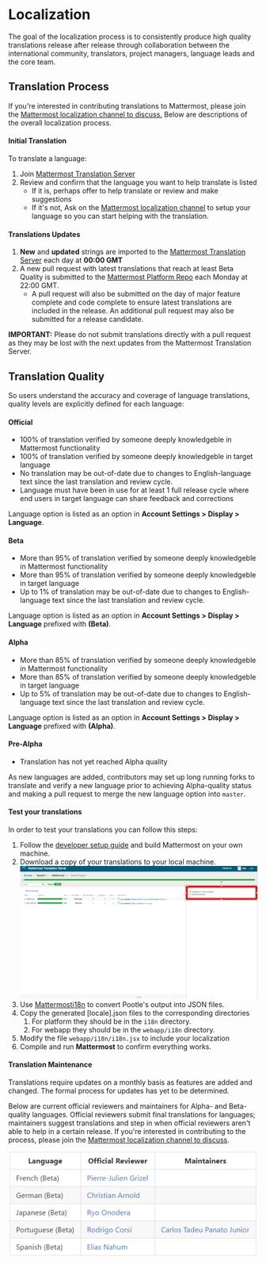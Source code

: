# Localization 

The goal of the localization process is to consistently produce high quality translations release after release through collaboration between the international community, translators, project managers, language leads and the core team.

## Translation Process

If you're interested in contributing translations to Mattermost, please join the [Mattermost localization channel to discuss.](https://pre-release.mattermost.com/core/channels/localization) Below are descriptions of the overall localization process.

#### Initial Translation

To translate a language:
1. Join [Mattermost Translation Server](http://translate.mattermost.com)
2. Review and confirm that the language you want to help translate is listed
    - If it is, perhaps offer to help translate or review and make suggestions
    - If it's not, Ask on the [Mattermost localization channel](https://pre-release.mattermost.com/core/channels/localization) to setup your language so you can start helping with the translation.

#### Translations Updates

1. **New** and **updated** strings are imported to the [Mattermost Translation Server](http://translate.mattermost.com) each day at **00:00 GMT**
2. A new pull request with latest translations that reach at least Beta Quality is submitted to the [Mattermost Platform Repo](https://github.com/mattermost/platform) each Monday at 22:00 GMT.
    - A pull request will also be submitted on the day of major feature complete and code complete to ensure latest translations are included in the release. An additional pull request may also be submitted for a release candidate.

**IMPORTANT:** Please do not submit translations directly with a pull request as they may be lost with the next updates from the Mattermost Translation Server.

## Translation Quality

So users understand the accuracy and coverage of language translations, quality levels are explicitly defined for each language:

#### Official
- 100% of translation verified by someone deeply knowledgeble in Mattermost functionality
- 100% of translation verified by someone deeply knowledgeble in target language
- No translation may be out-of-date due to changes to English-language text since the last translation and review cycle.
- Language must have been in use for at least 1 full release cycle where end users in target language can share feedback and corrections

Language option is listed as an option in **Account Settings > Display > Language**.

#### Beta
- More than 95% of translation verified by someone deeply knowledgeble in Mattermost functionality
- More than 95% of translation verified by someone deeply knowledgeble in target language
- Up to 1% of translation may be out-of-date due to changes to English-language text since the last translation and review cycle.

Language option is listed as an option in **Account Settings > Display > Language** prefixed with **(Beta)**.

#### Alpha
- More than 85% of translation verified by someone deeply knowledgeble in Mattermost functionality
- More than 85% of translation verified by someone deeply knowledgeble in target language
- Up to 5% of translation may be out-of-date due to changes to English-language text since the last translation and review cycle.

Language option is listed as an option in **Account Settings > Display > Language** prefixed with **(Alpha)**.

#### Pre-Alpha
- Translation has not yet reached Alpha quality

As new languages are added, contributors may set up long running forks to translate and verify a new language prior to achieving Alpha-quality status and making a pull request to merge the new language option into `master`.

#### Test your translations

In order to test your translations you can follow this steps:
1. Follow the [developer setup guide](http://docs.mattermost.com/developer/developer-setup.html) and build Mattermost on your own machine.
2. Download a copy of your translations to your local machine.
    ![translations_download](../images/translations_download.png)
3. Use [Mattermosti18n](https://github.com/rodrigocorsi2/mattermosti18n#convert-po---json) to convert Pootle's output into JSON files.
4. Copy the generated [locale].json files to the corresponding directories
    1. For platform they should be in the `i18n` directory.
    2. For webapp they should be in the `webapp/i18n` directory.
5. Modify the file `webapp/i18n/i18n.jsx` to include your localization
6. Compile and run **Mattermost** to confirm everything works.

#### Translation Maintenance

Translations require updates on a monthly basis as features are added and changed. The formal process for updates has yet to be determined.

Below are current official reviewers and maintainers for Alpha- and Beta-quality languages. Official reviewers submit final translations for languages; maintainers suggest translations and step in when official reviewers aren't able to help in a certain release. If you're interested in contributing to the process, please join the [Mattermost localization channel to discuss](https://pre-release.mattermost.com/core/channels/localization).

![localization_maintenance](../../source/images/localization_maintenance.PNG)
